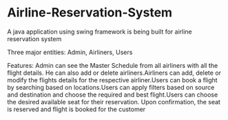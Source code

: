 # Airline-Reservation-System

A java application using swing framework is being built for airline reservation system

Three major entities:
Admin,
Airliners,
Users

Features:
Admin can see the Master Schedule from all airliners with all the flight details. He can also add or delete airliners.Airliners can add, delete or modify the flights details for the respective airliner.Users can book a flight by searching based on locations.Users can apply filters based on source and destination and choose the required and best flight.Users can choose the desired available seat for their reservation. Upon confirmation, the seat is reserved and flight is booked for the customer
